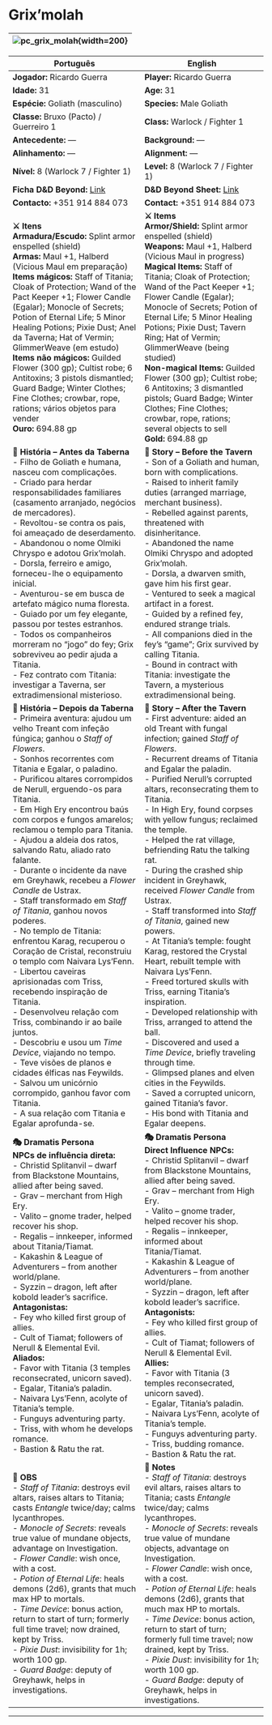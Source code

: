 ﻿# Grix’molah


| ![pc_grix_molah](assets/pc/pc_grix_molah.jpg){width=200} |
| :--------------------------: |

| Português | English |
| --------- | ------- |
| **Jogador:** Ricardo Guerra | **Player:** Ricardo Guerra |
| **Idade:** 31 | **Age:** 31 |
| **Espécie:** Goliath (masculino) | **Species:** Male Goliath |
| **Classe:** Bruxo (Pacto) / Guerreiro 1 | **Class:** Warlock / Fighter 1 |
| **Antecedente:** — | **Background:** — |
| **Alinhamento:** — | **Alignment:** — |
| **Nível:** 8 (Warlock 7 / Fighter 1) | **Level:** 8 (Warlock 7 / Fighter 1) |
| **Ficha D&D Beyond:** [Link](https://www.dndbeyond.com/characters/138750238) | **D&D Beyond Sheet:** [Link](https://www.dndbeyond.com/characters/138750238) |
| **Contacto:** +351 914 884 073 | **Contact:** +351 914 884 073 |
| **⚔️ Itens**<br>**Armadura/Escudo:** Splint armor enspelled (shield)<br>**Armas:** Maul +1, Halberd (Vicious Maul em preparação)<br>**Items mágicos:** Staff of Titania; Cloak of Protection; Wand of the Pact Keeper +1; Flower Candle (Egalar); Monocle of Secrets; Potion of Eternal Life; 5 Minor Healing Potions; Pixie Dust; Anel da Taverna; Hat of Vermin; GlimmerWeave (em estudo)<br>**Items não mágicos:** Guilded Flower (300 gp); Cultist robe; 6 Antitoxins; 3 pistols dismantled; Guard Badge; Winter Clothes; Fine Clothes; crowbar, rope, rations; vários objetos para vender<br>**Ouro:** 694.88 gp | **⚔️ Items**<br>**Armor/Shield:** Splint armor enspelled (shield)<br>**Weapons:** Maul +1, Halberd (Vicious Maul in progress)<br>**Magical Items:** Staff of Titania; Cloak of Protection; Wand of the Pact Keeper +1; Flower Candle (Egalar); Monocle of Secrets; Potion of Eternal Life; 5 Minor Healing Potions; Pixie Dust; Tavern Ring; Hat of Vermin; GlimmerWeave (being studied)<br>**Non-magical Items:** Guilded Flower (300 gp); Cultist robe; 6 Antitoxins; 3 dismantled pistols; Guard Badge; Winter Clothes; Fine Clothes; crowbar, rope, rations; several objects to sell<br>**Gold:** 694.88 gp |
| **📖 História – Antes da Taberna**<br>- Filho de Goliath e humana, nasceu com complicações.<br>- Criado para herdar responsabilidades familiares (casamento arranjado, negócios de mercadores).<br>- Revoltou-se contra os pais, foi ameaçado de deserdamento.<br>- Abandonou o nome Olmiki Chryspo e adotou Grix’molah.<br>- Dorsla, ferreiro e amigo, forneceu-lhe o equipamento inicial.<br>- Aventurou-se em busca de artefato mágico numa floresta.<br>- Guiado por um fey elegante, passou por testes estranhos.<br>- Todos os companheiros morreram no “jogo” do fey; Grix sobreviveu ao pedir ajuda a Titania.<br>- Fez contrato com Titania: investigar a Taverna, ser extradimensional misterioso. | **📖 Story – Before the Tavern**<br>- Son of a Goliath and human, born with complications.<br>- Raised to inherit family duties (arranged marriage, merchant business).<br>- Rebelled against parents, threatened with disinheritance.<br>- Abandoned the name Olmiki Chryspo and adopted Grix’molah.<br>- Dorsla, a dwarven smith, gave him his first gear.<br>- Ventured to seek a magical artifact in a forest.<br>- Guided by a refined fey, endured strange trials.<br>- All companions died in the fey’s “game”; Grix survived by calling Titania.<br>- Bound in contract with Titania: investigate the Tavern, a mysterious extradimensional being. |
| **📖 História – Depois da Taberna**<br>- Primeira aventura: ajudou um velho Treant com infeção fúngica; ganhou o *Staff of Flowers*.<br>- Sonhos recorrentes com Titania e Egalar, o paladino.<br>- Purificou altares corrompidos de Nerull, erguendo-os para Titania.<br>- Em High Ery encontrou baús com corpos e fungos amarelos; reclamou o templo para Titania.<br>- Ajudou a aldeia dos ratos, salvando Ratu, aliado rato falante.<br>- Durante o incidente da nave em Greyhawk, recebeu a *Flower Candle* de Ustrax.<br>- Staff transformado em *Staff of Titania*, ganhou novos poderes.<br>- No templo de Titania: enfrentou Karag, recuperou o Coração de Cristal, reconstruiu o templo com Naivara Lys’Fenn.<br>- Libertou caveiras aprisionadas com Triss, recebendo inspiração de Titania.<br>- Desenvolveu relação com Triss, combinando ir ao baile juntos.<br>- Descobriu e usou um *Time Device*, viajando no tempo.<br>- Teve visões de planos e cidades élficas nas Feywilds.<br>- Salvou um unicórnio corrompido, ganhou favor com Titania.<br>- A sua relação com Titania e Egalar aprofunda-se. | **📖 Story – After the Tavern**<br>- First adventure: aided an old Treant with fungal infection; gained *Staff of Flowers*.<br>- Recurrent dreams of Titania and Egalar the paladin.<br>- Purified Nerull’s corrupted altars, reconsecrating them to Titania.<br>- In High Ery, found corpses with yellow fungus; reclaimed the temple.<br>- Helped the rat village, befriending Ratu the talking rat.<br>- During the crashed ship incident in Greyhawk, received *Flower Candle* from Ustrax.<br>- Staff transformed into *Staff of Titania*, gained new powers.<br>- At Titania’s temple: fought Karag, restored the Crystal Heart, rebuilt temple with Naivara Lys’Fenn.<br>- Freed tortured skulls with Triss, earning Titania’s inspiration.<br>- Developed relationship with Triss, arranged to attend the ball.<br>- Discovered and used a *Time Device*, briefly traveling through time.<br>- Glimpsed planes and elven cities in the Feywilds.<br>- Saved a corrupted unicorn, gained Titania’s favor.<br>- His bond with Titania and Egalar deepens. |
| **🎭 Dramatis Persona**<br>**NPCs de influência direta:**<br>- Christid Splitanvil – dwarf from Blackstone Mountains, allied after being saved.<br>- Grav – merchant from High Ery.<br>- Valito – gnome trader, helped recover his shop.<br>- Regalis – innkeeper, informed about Titania/Tiamat.<br>- Kakashin & League of Adventurers – from another world/plane.<br>- Syzzin – dragon, left after kobold leader’s sacrifice.<br>**Antagonistas:**<br>- Fey who killed first group of allies.<br>- Cult of Tiamat; followers of Nerull & Elemental Evil.<br>**Aliados:**<br>- Favor with Titania (3 temples reconsecrated, unicorn saved).<br>- Egalar, Titania’s paladin.<br>- Naivara Lys’Fenn, acolyte of Titania’s temple.<br>- Funguys adventuring party.<br>- Triss, with whom he develops romance.<br>- Bastion & Ratu the rat. | **🎭 Dramatis Persona**<br>**Direct Influence NPCs:**<br>- Christid Splitanvil – dwarf from Blackstone Mountains, allied after being saved.<br>- Grav – merchant from High Ery.<br>- Valito – gnome trader, helped recover his shop.<br>- Regalis – innkeeper, informed about Titania/Tiamat.<br>- Kakashin & League of Adventurers – from another world/plane.<br>- Syzzin – dragon, left after kobold leader’s sacrifice.<br>**Antagonists:**<br>- Fey who killed first group of allies.<br>- Cult of Tiamat; followers of Nerull & Elemental Evil.<br>**Allies:**<br>- Favor with Titania (3 temples reconsecrated, unicorn saved).<br>- Egalar, Titania’s paladin.<br>- Naivara Lys’Fenn, acolyte of Titania’s temple.<br>- Funguys adventuring party.<br>- Triss, budding romance.<br>- Bastion & Ratu the rat. |
| **🔮 OBS**<br>- *Staff of Titania*: destroys evil altars, raises altars to Titania; casts *Entangle* twice/day; calms lycanthropes.<br>- *Monocle of Secrets*: reveals true value of mundane objects, advantage on Investigation.<br>- *Flower Candle*: wish once, with a cost.<br>- *Potion of Eternal Life*: heals demons (2d6), grants that much max HP to mortals.<br>- *Time Device*: bonus action, return to start of turn; formerly full time travel; now drained, kept by Triss.<br>- *Pixie Dust*: invisibility for 1h; worth 100 gp.<br>- *Guard Badge*: deputy of Greyhawk, helps in investigations. | **🔮 Notes**<br>- *Staff of Titania*: destroys evil altars, raises altars to Titania; casts *Entangle* twice/day; calms lycanthropes.<br>- *Monocle of Secrets*: reveals true value of mundane objects, advantage on Investigation.<br>- *Flower Candle*: wish once, with a cost.<br>- *Potion of Eternal Life*: heals demons (2d6), grants that much max HP to mortals.<br>- *Time Device*: bonus action, return to start of turn; formerly full time travel; now drained, kept by Triss.<br>- *Pixie Dust*: invisibility for 1h; worth 100 gp.<br>- *Guard Badge*: deputy of Greyhawk, helps in investigations. |

---






